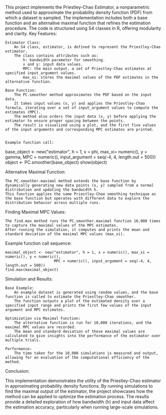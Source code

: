 This project implements the Priestley-Chao Estimator, a nonparametric method used to approximate the probability density function (PDF) from which a dataset is sampled. The implementation includes both a base function and an alternative maximal function that refines the estimation procedure. The code is structured using S4 classes in R, offering modularity and clarity.
Key Features:

    Estimator Class:
        An S4 class, estimator, is defined to represent the Priestley-Chao estimator.
        The class contains attributes such as:
            h: bandwidth parameter for smoothing.
            x and y: input data values.
            MPC: the main output, a set of Priestley-Chao estimates at specified input_argument values.
            max_xi: stores the maximal values of the PDF estimates in the alternative function.

    Base Function:
        The PC.smoother method approximates the PDF based on the input data.
        It takes input values (x, y) and applies the Priestley-Chao formula, iterating over a set of input_argument values to compute the estimates (MPC).
        The method also orders the input data (x, y) before applying the estimator to ensure proper spacing between the points.
        The result is visualized using a plot, and the first five values of the input arguments and corresponding MPC estimates are printed.


    Example function call:

base_object <- new("estimator", h = 1, x = phi, max_xi= numeric(), y = gamma, 
                   MPC = numeric(), input_argument = seq(-4, 4, length.out = 500))
object <- PC.smoother(base_object)
show(object)


Alternative Maximal Function:

    The PC.smoother.maximal method extends the base function by dynamically generating new data points (x, y) sampled from a normal distribution and updating the bandwidth h.
    This function applies the same Priestley-Chao smoothing technique as the base function but operates with different data to explore the distribution behavior across multiple runs.

Finding Maximal MPC Values:

    The find.max method runs the PC.smoother.maximal function 10,000 times to capture the maximal values of the MPC estimates.
    After running the simulation, it computes and prints the mean and standard deviation of the maximal MPC values (max_xi).


Example function call sequence:

    maximal_object <- new("estimator", h = 1, x = numeric(), max_xi = numeric(), y = numeric(), 
                          MPC = numeric(), input_argument = seq(-4, 4, length.out = 500))
    find.max(maximal_object)


Simulation and Results:

    Base Example:
        An example dataset is generated using random values, and the base function is called to estimate the Priestley-Chao smoother.
        The function outputs a plot of the estimated density over a specified input range and prints the first few values of the input argument and MPC estimates.

    Optimization via Maximal Function:
        The alternative function is run for 10,000 iterations, and the maximal MPC values are recorded.
        The mean and standard deviation of these maximal values are calculated to give insights into the performance of the estimator over multiple trials.

    Performance:
        The time taken for the 10,000 simulations is measured and output, allowing for an evaluation of the computational efficiency of the method.

Conclusion:

This implementation demonstrates the utility of the Priestley-Chao estimator in approximating probability density functions. By running simulations to find the maximal output of the estimator, the project showcases how the method can be applied to optimize the estimation process. The results provide a detailed exploration of how bandwidth (h) and input data affect the estimation accuracy, particularly when running large-scale simulations.
